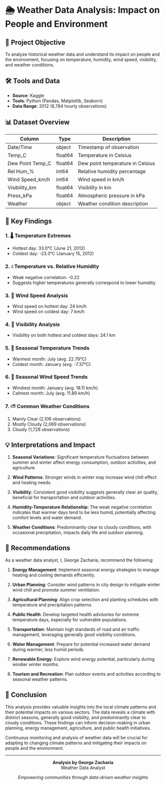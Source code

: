 # 🌦️ Weather Data Analysis: Impact on People and Environment

## 🎯 Project Objective

To analyze historical weather data and understand its impact on people and the environment, focusing on temperature, humidity, wind speed, visibility, and weather conditions.

## 🛠️ Tools and Data

- **Source**: Kaggle
- **Tools**: Python (Pandas, Matplotlib, Seaborn)
- **Data Range**: 2012 (8,784 hourly observations)

## 📊 Dataset Overview

| Column | Type | Description |
|--------|------|-------------|
| Date/Time | object | Timestamp of observation |
| Temp_C | float64 | Temperature in Celsius |
| Dew Point Temp_C | float64 | Dew point temperature in Celsius |
| Rel Hum_% | int64 | Relative humidity percentage |
| Wind Speed_km/h | int64 | Wind speed in km/h |
| Visibility_km | float64 | Visibility in km |
| Press_kPa | float64 | Atmospheric pressure in kPa |
| Weather | object | Weather condition description |

## 🔑 Key Findings

### 1. 🌡️ Temperature Extremes

- Hottest day: 33.0°C (June 21, 2012)
- Coldest day: -23.3°C (January 15, 2012)

### 2. 💧 Temperature vs. Relative Humidity

- Weak negative correlation: -0.22
- Suggests higher temperatures generally correspond to lower humidity

### 3. 💨 Wind Speed Analysis

- Wind speed on hottest day: 24 km/h
- Wind speed on coldest day: 7 km/h

### 4. 👀 Visibility Analysis

- Visibility on both hottest and coldest days: 24.1 km

### 5. 📅 Seasonal Temperature Trends

- Warmest month: July (avg. 22.79°C)
- Coldest month: January (avg. -7.37°C)

### 6. 🍃 Seasonal Wind Speed Trends

- Windiest month: January (avg. 18.11 km/h)
- Calmest month: July (avg. 11.89 km/h)

### 7. ⛅ Common Weather Conditions

1. Mainly Clear (2,106 observations)
2. Mostly Cloudy (2,069 observations)
3. Cloudy (1,728 observations)

## 💡 Interpretations and Impact

1. **Seasonal Variations**: Significant temperature fluctuations between summer and winter affect energy consumption, outdoor activities, and agriculture.

2. **Wind Patterns**: Stronger winds in winter may increase wind chill effect and heating needs.

3. **Visibility**: Consistent good visibility suggests generally clear air quality, beneficial for transportation and outdoor activities.

4. **Humidity-Temperature Relationship**: The weak negative correlation indicates that warmer days tend to be less humid, potentially affecting comfort levels and water demand.

5. **Weather Conditions**: Predominantly clear to cloudy conditions, with occasional precipitation, impacts daily life and outdoor planning.

## 📝 Recommendations

As a weather data analyst, I, George Zacharia, recommend the following:

1. **Energy Management**: Implement seasonal energy strategies to manage heating and cooling demands efficiently.

2. **Urban Planning**: Consider wind patterns in city design to mitigate winter wind chill and promote summer ventilation.

3. **Agricultural Planning**: Align crop selection and planting schedules with temperature and precipitation patterns.

4. **Public Health**: Develop targeted health advisories for extreme temperature days, especially for vulnerable populations.

5. **Transportation**: Maintain high standards of road and air traffic management, leveraging generally good visibility conditions.

6. **Water Management**: Prepare for potential increased water demand during warmer, less humid periods.

7. **Renewable Energy**: Explore wind energy potential, particularly during windier winter months.

8. **Tourism and Recreation**: Plan outdoor events and activities according to seasonal weather patterns.

## 🏁 Conclusion

This analysis provides valuable insights into the local climate patterns and their potential impacts on various sectors. The data reveals a climate with distinct seasons, generally good visibility, and predominantly clear to cloudy conditions. These findings can inform decision-making in urban planning, energy management, agriculture, and public health initiatives.

Continuous monitoring and analysis of weather data will be crucial for adapting to changing climate patterns and mitigating their impacts on people and the environment.

---

<p align="center">
  <b>Analysis by George Zacharia</b><br>
  Weather Data Analyst
</p>

<p align="center">
  <i>Empowering communities through data-driven weather insights</i>
</p>
